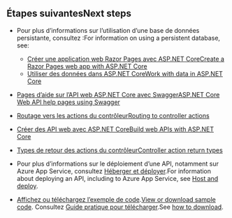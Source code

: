 ## <a name="next-steps"></a><span data-ttu-id="df8bd-101">Étapes suivantes</span><span class="sxs-lookup"><span data-stu-id="df8bd-101">Next steps</span></span>

* <span data-ttu-id="df8bd-102">Pour plus d’informations sur l’utilisation d’une base de données persistante, consultez :</span><span class="sxs-lookup"><span data-stu-id="df8bd-102">For information on using a persistent database, see:</span></span>

  * [<span data-ttu-id="df8bd-103">Créer une application web Razor Pages avec ASP.NET Core</span><span class="sxs-lookup"><span data-stu-id="df8bd-103">Create a Razor Pages web app with ASP.NET Core</span></span>](xref:tutorials/index)
  * [<span data-ttu-id="df8bd-104">Utiliser des données dans ASP.NET Core</span><span class="sxs-lookup"><span data-stu-id="df8bd-104">Work with data in ASP.NET Core</span></span>](xref:data/index)

* [<span data-ttu-id="df8bd-105">Pages d’aide sur l’API web ASP.NET Core avec Swagger</span><span class="sxs-lookup"><span data-stu-id="df8bd-105">ASP.NET Core Web API help pages using Swagger</span></span>](xref:tutorials/web-api-help-pages-using-swagger)
* [<span data-ttu-id="df8bd-106">Routage vers les actions du contrôleur</span><span class="sxs-lookup"><span data-stu-id="df8bd-106">Routing to controller actions</span></span>](xref:mvc/controllers/routing)
* [<span data-ttu-id="df8bd-107">Créer des API web avec ASP.NET Core</span><span class="sxs-lookup"><span data-stu-id="df8bd-107">Build web APIs with ASP.NET Core</span></span>](xref:web-api/index)
* [<span data-ttu-id="df8bd-108">Types de retour des actions du contrôleur</span><span class="sxs-lookup"><span data-stu-id="df8bd-108">Controller action return types</span></span>](xref:web-api/action-return-types)
* <span data-ttu-id="df8bd-109">Pour plus d’informations sur le déploiement d’une API, notamment sur Azure App Service, consultez [Héberger et déployer](xref:host-and-deploy/index).</span><span class="sxs-lookup"><span data-stu-id="df8bd-109">For information about deploying an API, including to Azure App Service, see [Host and deploy](xref:host-and-deploy/index).</span></span>
* <span data-ttu-id="df8bd-110">[Affichez ou téléchargez l’exemple de code](https://github.com/aspnet/Docs/tree/master/aspnetcore/tutorials/first-web-api/samples).</span><span class="sxs-lookup"><span data-stu-id="df8bd-110">[View or download sample code](https://github.com/aspnet/Docs/tree/master/aspnetcore/tutorials/first-web-api/samples).</span></span> <span data-ttu-id="df8bd-111">Consultez [Guide pratique pour télécharger](xref:tutorials/index#how-to-download-a-sample).</span><span class="sxs-lookup"><span data-stu-id="df8bd-111">See [how to download](xref:tutorials/index#how-to-download-a-sample).</span></span>
